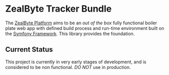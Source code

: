 ZealByte Tracker Bundle
==========

The [ZealByte Platform][1] aims to be an *out of the box* fully functional
 boiler plate web app with defined build process and run-time environment built
 on the [Symfony Framework][2]. This library provides the foundation.


Current Status
----------
This project is currently in very early stages of development, and is considered
 to be non functional. *DO NOT* use in production.

[1]: https://zealbyte.com/ "ZealByte Platform"
[2]: https://symfony.com/ "Symfony Framework"
